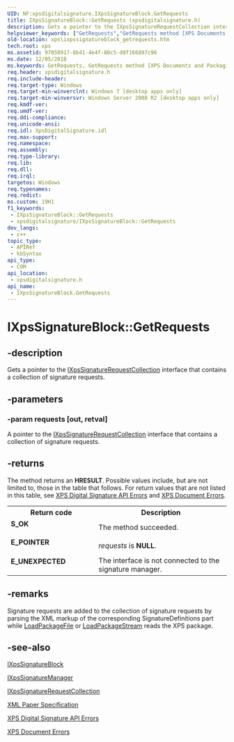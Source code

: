 ```yaml
---
UID: NF:xpsdigitalsignature.IXpsSignatureBlock.GetRequests
title: IXpsSignatureBlock::GetRequests (xpsdigitalsignature.h)
description: Gets a pointer to the IXpsSignatureRequestCollection interface that contains a collection of signature requests.
helpviewer_keywords: ["GetRequests","GetRequests method [XPS Documents and Packaging]","GetRequests method [XPS Documents and Packaging]","IXpsSignatureBlock interface","IXpsSignatureBlock interface [XPS Documents and Packaging]","GetRequests method","IXpsSignatureBlock.GetRequests","IXpsSignatureBlock::GetRequests","xps.ixpssignatureblock_getrequests","xpsdigitalsignature/IXpsSignatureBlock::GetRequests"]
old-location: xps\ixpssignatureblock_getrequests.htm
tech.root: xps
ms.assetid: 97050917-8b41-4e4f-80c5-d8f166897c96
ms.date: 12/05/2018
ms.keywords: GetRequests, GetRequests method [XPS Documents and Packaging], GetRequests method [XPS Documents and Packaging],IXpsSignatureBlock interface, IXpsSignatureBlock interface [XPS Documents and Packaging],GetRequests method, IXpsSignatureBlock.GetRequests, IXpsSignatureBlock::GetRequests, xps.ixpssignatureblock_getrequests, xpsdigitalsignature/IXpsSignatureBlock::GetRequests
req.header: xpsdigitalsignature.h
req.include-header: 
req.target-type: Windows
req.target-min-winverclnt: Windows 7 [desktop apps only]
req.target-min-winversvr: Windows Server 2008 R2 [desktop apps only]
req.kmdf-ver: 
req.umdf-ver: 
req.ddi-compliance: 
req.unicode-ansi: 
req.idl: XpsDigitalSignature.idl
req.max-support: 
req.namespace: 
req.assembly: 
req.type-library: 
req.lib: 
req.dll: 
req.irql: 
targetos: Windows
req.typenames: 
req.redist: 
ms.custom: 19H1
f1_keywords:
 - IXpsSignatureBlock::GetRequests
 - xpsdigitalsignature/IXpsSignatureBlock::GetRequests
dev_langs:
 - c++
topic_type:
 - APIRef
 - kbSyntax
api_type:
 - COM
api_location:
 - xpsdigitalsignature.h
api_name:
 - IXpsSignatureBlock.GetRequests
---
```


# IXpsSignatureBlock::GetRequests


## -description

Gets a pointer to the <a href="https://docs.microsoft.com/windows/desktop/api/xpsdigitalsignature/nn-xpsdigitalsignature-ixpssignaturerequestcollection">IXpsSignatureRequestCollection</a> interface that contains a collection of signature requests.

## -parameters

### -param requests [out, retval]

A pointer to the <a href="https://docs.microsoft.com/windows/desktop/api/xpsdigitalsignature/nn-xpsdigitalsignature-ixpssignaturerequestcollection">IXpsSignatureRequestCollection</a> interface that contains a collection of signature requests.

## -returns

The method returns an <b>HRESULT</b>. Possible values include, but are not limited to, those in the table that follows. For return values that are not listed in this table, see <a href="https://docs.microsoft.com/previous-versions/windows/desktop/dd372949(v=vs.85)">XPS Digital Signature API Errors</a> and  <a href="https://docs.microsoft.com/previous-versions/windows/desktop/dd372955(v=vs.85)">XPS Document Errors</a>.

<table>
<tr>
<th>Return code</th>
<th>Description</th>
</tr>
<tr>
<td width="40%">
<dl>
<dt><b>S_OK</b></dt>
</dl>
</td>
<td width="60%">
The method succeeded.

</td>
</tr>
<tr>
<td width="40%">
<dl>
<dt><b>E_POINTER</b></dt>
</dl>
</td>
<td width="60%">
<i>requests</i> is <b>NULL</b>.

</td>
</tr>
<tr>
<td width="40%">
<dl>
<dt><b>E_UNEXPECTED</b></dt>
</dl>
</td>
<td width="60%">
 The interface is not connected to the signature manager.

</td>
</tr>
</table>

## -remarks

Signature requests are added to the  collection of signature requests  by parsing the XML markup 
    of the corresponding SignatureDefinitions part while <a href="https://docs.microsoft.com/windows/desktop/api/xpsdigitalsignature/nf-xpsdigitalsignature-ixpssignaturemanager-loadpackagefile">LoadPackageFile</a> or <a href="https://docs.microsoft.com/windows/desktop/api/xpsdigitalsignature/nf-xpsdigitalsignature-ixpssignaturemanager-loadpackagestream">LoadPackageStream</a> reads the XPS package.

## -see-also

<a href="https://docs.microsoft.com/windows/desktop/api/xpsdigitalsignature/nn-xpsdigitalsignature-ixpssignatureblock">IXpsSignatureBlock</a>



<a href="https://docs.microsoft.com/windows/desktop/api/xpsdigitalsignature/nn-xpsdigitalsignature-ixpssignaturemanager">IXpsSignatureManager</a>



<a href="https://docs.microsoft.com/windows/desktop/api/xpsdigitalsignature/nn-xpsdigitalsignature-ixpssignaturerequestcollection">IXpsSignatureRequestCollection</a>



<a href="https://www.microsoft.com/download/details.aspx?id=11816">XML Paper Specification</a>



<a href="https://docs.microsoft.com/previous-versions/windows/desktop/dd372949(v=vs.85)">XPS Digital Signature API Errors</a>



<a href="https://docs.microsoft.com/previous-versions/windows/desktop/dd372955(v=vs.85)">XPS Document Errors</a>

